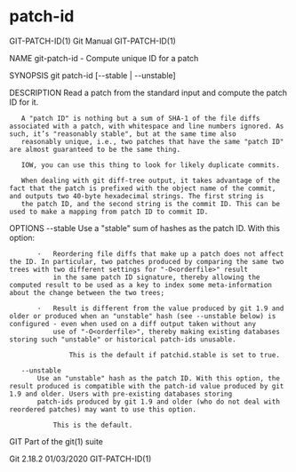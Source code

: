  # patch-id 
GIT-PATCH-ID(1)                                                                                   Git Manual                                                                                  GIT-PATCH-ID(1)

NAME
       git-patch-id - Compute unique ID for a patch

SYNOPSIS
       git patch-id [--stable | --unstable]

DESCRIPTION
       Read a patch from the standard input and compute the patch ID for it.

       A "patch ID" is nothing but a sum of SHA-1 of the file diffs associated with a patch, with whitespace and line numbers ignored. As such, it’s "reasonably stable", but at the same time also
       reasonably unique, i.e., two patches that have the same "patch ID" are almost guaranteed to be the same thing.

       IOW, you can use this thing to look for likely duplicate commits.

       When dealing with git diff-tree output, it takes advantage of the fact that the patch is prefixed with the object name of the commit, and outputs two 40-byte hexadecimal strings. The first string is
       the patch ID, and the second string is the commit ID. This can be used to make a mapping from patch ID to commit ID.

OPTIONS
       --stable
           Use a "stable" sum of hashes as the patch ID. With this option:

           ·   Reordering file diffs that make up a patch does not affect the ID. In particular, two patches produced by comparing the same two trees with two different settings for "-O<orderfile>" result
               in the same patch ID signature, thereby allowing the computed result to be used as a key to index some meta-information about the change between the two trees;

           ·   Result is different from the value produced by git 1.9 and older or produced when an "unstable" hash (see --unstable below) is configured - even when used on a diff output taken without any
               use of "-O<orderfile>", thereby making existing databases storing such "unstable" or historical patch-ids unusable.

                   This is the default if patchid.stable is set to true.

       --unstable
           Use an "unstable" hash as the patch ID. With this option, the result produced is compatible with the patch-id value produced by git 1.9 and older. Users with pre-existing databases storing
           patch-ids produced by git 1.9 and older (who do not deal with reordered patches) may want to use this option.

               This is the default.

GIT
       Part of the git(1) suite

Git 2.18.2                                                                                        01/03/2020                                                                                  GIT-PATCH-ID(1)
